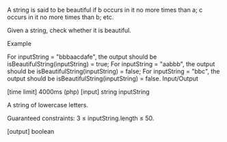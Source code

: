 A string is said to be beautiful if b occurs in it no more times than a; c occurs in it no more times than b; etc.

Given a string, check whether it is beautiful.

Example

For inputString = "bbbaacdafe", the output should be
isBeautifulString(inputString) = true;
For inputString = "aabbb", the output should be
isBeautifulString(inputString) = false;
For inputString = "bbc", the output should be
isBeautifulString(inputString) = false.
Input/Output

[time limit] 4000ms (php)
[input] string inputString

A string of lowercase letters.

Guaranteed constraints:
3 ≤ inputString.length ≤ 50.

[output] boolean